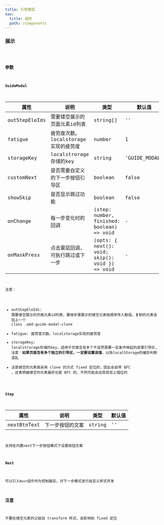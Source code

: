 ```yaml
---
title: 引导蒙层
nav:
  title: 组件
  path: /components
---
```


### 展示

<code src="./demo/basic.tsx" compact />

### 参数

#### GuideModal
| 属性 | 说明 | 类型 | 默认值 |
| --- | --- | --- | --- |
| outStepEleIds | 需要镂空展示的页面元素id列表 | string[] | '' |
| fatigue | 疲劳度次数。localstorage实现的疲劳度 | number | 1 |
| storageKey | localstrorage存储的key | string | 'GUIDE_MODAL' |
| customNext | 是否需要自定义的下一步按钮引导区 | boolean | false |
| showSkip | 是否显示跳过功能 | boolean | false |
| onChange | 每一步变化时的回调 | (step: number, finished: boolean) => void | - |
| onMaskPress | 点击蒙层回调，可执行跳过或下一步 | (opts: { next(): void; skip(): void }) => void | - |

注意：
- outStepEleIds: 需要镂空展示的页面元素id列表，要按步骤展示的镂空元素按顺序传入数组，复制的元素会加上一个 class .amd-guide-modal-clone
- fatigue: 疲劳度次数。localstorage实现的疲劳度
- storageKey: localstrorage存储的key，适用于页面含有多个不连贯需要一定条件唤起的遮罩引导区, 注意：**如果页面含有多个独立的引导区，一定要设置该值**，以免localStorage的缓存判断混乱
- 注意镂空的元素是采用 clone 的方式 fixed 定位的，因此会自带 BFC ，这表明被镂空的元素最好也是 BFC 的，不然可能会出现视觉上错位的


#### Step

| 属性 | 说明 | 类型 | 默认值 |
| --- | --- | --- | --- |
| nextBtnText | 下一步按钮的文案 | string | '' |

支持在内置next下一步按钮模式下设置按钮文案

#### Next

可以引入`Next`组件作为控制器后，对下一步模式进行自定义样式开发

### 注意

不要在镂空元素的父级加 transform 样式，会影响到 fixed 定位
